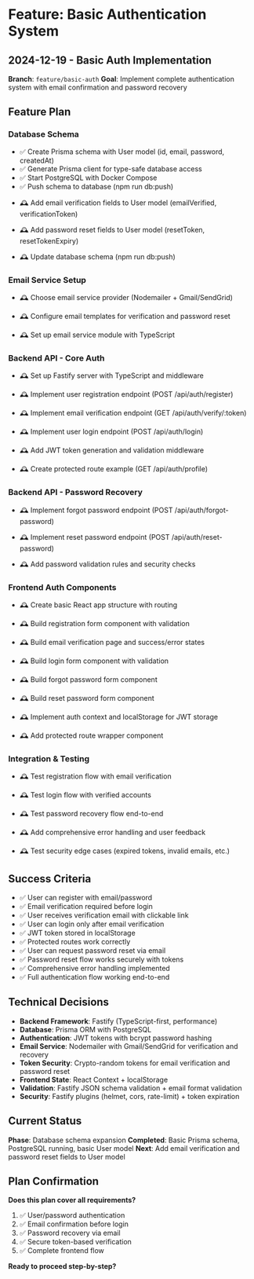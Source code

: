 # Feature: Basic Authentication System

## 2024-12-19 - Basic Auth Implementation

**Branch**: `feature/basic-auth`
**Goal**: Implement complete authentication system with email confirmation and password recovery

## Feature Plan

### Database Schema
- ✅ Create Prisma schema with User model (id, email, password, createdAt)
- ✅ Generate Prisma client for type-safe database access
- ✅ Start PostgreSQL with Docker Compose
- ✅ Push schema to database (npm run db:push)
<!-- TODO: Add email verification fields to User model -->
- 🕰️ Add email verification fields to User model (emailVerified, verificationToken)
<!-- TODO: Add password reset fields to User model -->
- 🕰️ Add password reset fields to User model (resetToken, resetTokenExpiry)
<!-- TODO: Update database schema -->
- 🕰️ Update database schema (npm run db:push)

### Email Service Setup
<!-- TODO: Choose email service provider -->
- 🕰️ Choose email service provider (Nodemailer + Gmail/SendGrid)
<!-- TODO: Configure email templates -->
- 🕰️ Configure email templates for verification and password reset
<!-- TODO: Set up email service module -->
- 🕰️ Set up email service module with TypeScript

### Backend API - Core Auth
<!-- TODO: Set up Fastify server with TypeScript -->
- 🕰️ Set up Fastify server with TypeScript and middleware
<!-- TODO: Implement user registration endpoint -->
- 🕰️ Implement user registration endpoint (POST /api/auth/register)
<!-- TODO: Implement email verification endpoint -->
- 🕰️ Implement email verification endpoint (GET /api/auth/verify/:token)
<!-- TODO: Implement user login endpoint -->
- 🕰️ Implement user login endpoint (POST /api/auth/login)
<!-- TODO: Add JWT token generation and validation -->
- 🕰️ Add JWT token generation and validation middleware
<!-- TODO: Create protected route example -->
- 🕰️ Create protected route example (GET /api/auth/profile)

### Backend API - Password Recovery
<!-- TODO: Implement forgot password endpoint -->
- 🕰️ Implement forgot password endpoint (POST /api/auth/forgot-password)
<!-- TODO: Implement reset password endpoint -->
- 🕰️ Implement reset password endpoint (POST /api/auth/reset-password)
<!-- TODO: Add password validation rules -->
- 🕰️ Add password validation rules and security checks

### Frontend Auth Components
<!-- TODO: Create basic React app structure -->
- 🕰️ Create basic React app structure with routing
<!-- TODO: Build registration form component -->
- 🕰️ Build registration form component with validation
<!-- TODO: Build email verification page -->
- 🕰️ Build email verification page and success/error states
<!-- TODO: Build login form component -->
- 🕰️ Build login form component with validation
<!-- TODO: Build forgot password form -->
- 🕰️ Build forgot password form component
<!-- TODO: Build reset password form -->
- 🕰️ Build reset password form component
<!-- TODO: Implement auth context and localStorage -->
- 🕰️ Implement auth context and localStorage for JWT storage
<!-- TODO: Add protected route wrapper -->
- 🕰️ Add protected route wrapper component

### Integration & Testing
<!-- TODO: Test registration flow with email verification -->
- 🕰️ Test registration flow with email verification
<!-- TODO: Test login flow with verified accounts -->
- 🕰️ Test login flow with verified accounts
<!-- TODO: Test password recovery flow -->
- 🕰️ Test password recovery flow end-to-end
<!-- TODO: Add comprehensive error handling -->
- 🕰️ Add comprehensive error handling and user feedback
<!-- TODO: Test security edge cases -->
- 🕰️ Test security edge cases (expired tokens, invalid emails, etc.)

## Success Criteria

- ✅ User can register with email/password
- ✅ Email verification required before login
- ✅ User receives verification email with clickable link
- ✅ User can login only after email verification
- ✅ JWT token stored in localStorage
- ✅ Protected routes work correctly
- ✅ User can request password reset via email
- ✅ Password reset flow works securely with tokens
- ✅ Comprehensive error handling implemented
- ✅ Full authentication flow working end-to-end

## Technical Decisions

- **Backend Framework**: Fastify (TypeScript-first, performance)
- **Database**: Prisma ORM with PostgreSQL
- **Authentication**: JWT tokens with bcrypt password hashing
- **Email Service**: Nodemailer with Gmail/SendGrid for verification and recovery
- **Token Security**: Crypto-random tokens for email verification and password reset
- **Frontend State**: React Context + localStorage
- **Validation**: Fastify JSON schema validation + email format validation
- **Security**: Fastify plugins (helmet, cors, rate-limit) + token expiration

## Current Status

**Phase**: Database schema expansion
**Completed**: Basic Prisma schema, PostgreSQL running, basic User model
**Next**: Add email verification and password reset fields to User model

## Plan Confirmation

**Does this plan cover all requirements?**
1. ✅ User/password authentication
2. ✅ Email confirmation before login
3. ✅ Password recovery via email
4. ✅ Secure token-based verification
5. ✅ Complete frontend flow

**Ready to proceed step-by-step?**